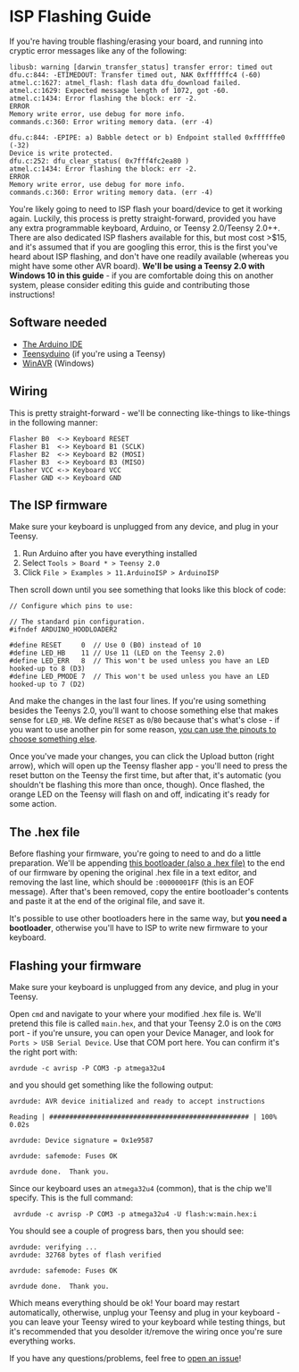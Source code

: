 # ISP Flashing Guide

If you're having trouble flashing/erasing your board, and running into cryptic error messages like any of the following:

    libusb: warning [darwin_transfer_status] transfer error: timed out
    dfu.c:844: -ETIMEDOUT: Transfer timed out, NAK 0xffffffc4 (-60)
    atmel.c:1627: atmel_flash: flash data dfu_download failed.
    atmel.c:1629: Expected message length of 1072, got -60.
    atmel.c:1434: Error flashing the block: err -2.
    ERROR
    Memory write error, use debug for more info.
    commands.c:360: Error writing memory data. (err -4)

    dfu.c:844: -EPIPE: a) Babble detect or b) Endpoint stalled 0xffffffe0 (-32)
    Device is write protected.
    dfu.c:252: dfu_clear_status( 0x7fff4fc2ea80 )
    atmel.c:1434: Error flashing the block: err -2.
    ERROR
    Memory write error, use debug for more info.
    commands.c:360: Error writing memory data. (err -4)    
    
You're likely going to need to ISP flash your board/device to get it working again. Luckily, this process is pretty straight-forward, provided you have any extra programmable keyboard, Arduino, or Teensy 2.0/Teensy 2.0++. There are also dedicated ISP flashers available for this, but most cost >$15, and it's assumed that if you are googling this error, this is the first you've heard about ISP flashing, and don't have one readily available (whereas you might have some other AVR board). __We'll be using a Teensy 2.0 with Windows 10 in this guide__ - if you are comfortable doing this on another system, please consider editing this guide and contributing those instructions!

## Software needed

* [The Arduino IDE](https://www.arduino.cc/en/Main/Software)
* [Teensyduino](https://www.pjrc.com/teensy/td_download.html) (if you're using a Teensy)
* [WinAVR](http://www.ladyada.net/learn/avr/setup-win.html) (Windows)

## Wiring

This is pretty straight-forward - we'll be connecting like-things to like-things in the following manner:

    Flasher B0  <-> Keyboard RESET
    Flasher B1  <-> Keyboard B1 (SCLK)
    Flasher B2  <-> Keyboard B2 (MOSI)
    Flasher B3  <-> Keyboard B3 (MISO)
    Flasher VCC <-> Keyboard VCC
    Flasher GND <-> Keyboard GND
    
## The ISP firmware

Make sure your keyboard is unplugged from any device, and plug in your Teensy.

1. Run Arduino after you have everything installed
2. Select `Tools > Board * > Teensy 2.0`
3. Click `File > Examples > 11.ArduinoISP > ArduinoISP`

Then scroll down until you see something that looks like this block of code:

    // Configure which pins to use:

    // The standard pin configuration.
    #ifndef ARDUINO_HOODLOADER2 

    #define RESET     0  // Use 0 (B0) instead of 10
    #define LED_HB    11 // Use 11 (LED on the Teensy 2.0)
    #define LED_ERR   8  // This won't be used unless you have an LED hooked-up to 8 (D3)
    #define LED_PMODE 7  // This won't be used unless you have an LED hooked-up to 7 (D2)
    
And make the changes in the last four lines. If you're using something besides the Teenys 2.0, you'll want to choose something else that makes sense for `LED_HB`. We define `RESET` as `0`/`B0` because that's what's close - if you want to use another pin for some reason, [you can use the pinouts to choose something else](https://www.pjrc.com/teensy/pinout.html). 

Once you've made your changes, you can click the Upload button (right arrow), which will open up the Teensy flasher app - you'll need to press the reset button on the Teensy the first time, but after that, it's automatic (you shouldn't be flashing this more than once, though). Once flashed, the orange LED on the Teensy will flash on and off, indicating it's ready for some action. 

## The .hex file

Before flashing your firmware, you're going to need to and do a little preparation. We'll be appending [this bootloader (also a .hex file)](https://github.com/qmk/qmk_firmware/blob/master/util/bootloader.hex) to the end of our firmware by opening the original .hex file in a text editor, and removing the last line, which should be `:00000001FF` (this is an EOF message). After that's been removed, copy the entire bootloader's contents and paste it at the end of the original file, and save it. 

It's possible to use other bootloaders here in the same way, but __you need a bootloader__, otherwise you'll have to ISP to write new firmware to your keyboard.

## Flashing your firmware

Make sure your keyboard is unplugged from any device, and plug in your Teensy.

Open `cmd` and navigate to your where your modified .hex file is. We'll pretend this file is called `main.hex`, and that your Teensy 2.0 is on the `COM3` port - if you're unsure, you can open your Device Manager, and look for `Ports > USB Serial Device`. Use that COM port here. You can confirm it's the right port with:

    avrdude -c avrisp -P COM3 -p atmega32u4
    
and you should get something like the following output:

    avrdude: AVR device initialized and ready to accept instructions

    Reading | ################################################## | 100% 0.02s

    avrdude: Device signature = 0x1e9587

    avrdude: safemode: Fuses OK

    avrdude done.  Thank you.

Since our keyboard uses an `atmega32u4` (common), that is the chip we'll specify. This is the full command:

     avrdude -c avrisp -P COM3 -p atmega32u4 -U flash:w:main.hex:i
     
You should see a couple of progress bars, then you should see:

    avrdude: verifying ...
    avrdude: 32768 bytes of flash verified

    avrdude: safemode: Fuses OK

    avrdude done.  Thank you.
    
Which means everything should be ok! Your board may restart automatically, otherwise, unplug your Teensy and plug in your keyboard - you can leave your Teensy wired to your keyboard while testing things, but it's recommended that you desolder it/remove the wiring once you're sure everything works.

If you have any questions/problems, feel free to [open an issue](https://github.com/qmk/qmk_firmware/issues/new)!

